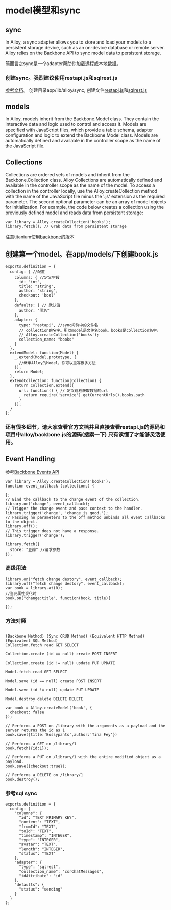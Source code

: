 model模型和sync
================

## sync
In Alloy, a sync adapter allows you to store and load your models to a persistent storage device, such as an on-device database or remote server. Alloy relies on the Backbone API to sync model data to persistent storage.

简而言之sync是一个adapter帮助你加载远程或本地数据。

### 创建sync。强烈建议使用restapi.js和sqlrest.js
[参考文档](http://docs.appcelerator.com/platform/latest/#!/guide/Alloy_Sync_Adapters_and_Migrations)。
创建目录app/lib/alloy/sync, 创建文件[restapi.js](https://github.com/viezel/napp.alloy.adapter.restapi)和[sqlrest.js](https://github.com/viezel/napp.alloy.adapter.restsql)

## models
In Alloy, models inherit from the Backbone.Model class. They contain the interactive data and logic used to control and access it. Models are specified with JavaScript files, which provide a table schema, adapter configuration and logic to extend the Backbone.Model class. Models are automatically defined and available in the controller scope as the name of the JavaScript file.

## Collections
Collections are ordered sets of models and inherit from the Backbone.Collection class. Alloy Collections are automatically defined and available in the controller scope as the name of the model. To access a collection in the controller locally, use the Alloy.createCollection method with the name of the JavaScript file minus the '.js' extension as the required parameter. The second optional parameter can be an array of model objects for initialization. For example, the code below creates a collection using the previously defined model and reads data from persistent storage:

```
var library = Alloy.createCollection('books');
library.fetch(); // Grab data from persistent storage
```

注意titanium使用[backbone](http://docs.appcelerator.com/backbone/0.9.2/)的版本

## 创建第一个model。在app/models/下创建book.js
```
exports.definition = {
  config: { //配置
    columns: { //定义字段
      id: "int",
      title: "string",
      author: "string",
      checkout: 'bool'
    },
    defaults: { // 默认值
      author: "匿名"
    },
    adapter: {
      type: "restapi", //sync问价中的文件名
      // collection的名字。所以model是文件名book。books是collection名字。
      // Alloy.createCollection('books');
      collection_name: "books"
    }
  },
  extendModel: function(Model) {
    _.extend(Model.prototype, {
      //继承Alloy的Model，你可以重写很多方法
    });
    return Model;
  },
  extendCollection: function(Collection) {
    return Collection.extend({
      url: function() { // 定义远程获取数据的url
        return require('service').getCurrentUrls().books.path
      }
    });
  }
};

```

### 还有很多细节，请大家查看官方文档并且直接查看restapi.js的源码和项目中alloy/backbone.js的源码(搜索一下) 只有读懂了才能够灵活使用。

## Event Handling
参考[Backbone.Events API](http://docs.appcelerator.com/backbone/0.9.2/#Events)
```
var library = Alloy.createCollection('books');
function event_callback (collections) {

};
// Bind the callback to the change event of the collection.
library.on('change', event_callback);
// Trigger the change event and pass context to the handler.
library.trigger('change', 'change is good.');
// Passing no parameters to the off method unbinds all event callbacks to the object.
library.off();
// This trigger does not have a response.
library.trigger('change');

library.fetch({
  store: "豆瓣" //请求参数
});

```

### 高级用法
```
library.on("fetch change destory", event_callback);
library.off("fetch change destory", event_callback);
var book = library.at(0);
//当此属性变化时
book.on("change:title", function(book, title){

});
```

### 方法对照
```

```

```
(Backbone Method) (Sync CRUD Method) (Equivalent HTTP Method) (Equivalent SQL Method)
Collection.fetch read GET SELECT

Collection.create (id == null) create POST INSERT

Collection.create (id != null) update PUT UPDATE

Model.fetch read GET SELECT

Model.save (id == null) create POST INSERT

Model.save (id != null) update PUT UPDATE

Model.destroy delete DELETE DELETE
```

```
var book = Alloy.createModel('book', {
  checkout: false
});

// Performs a POST on /library with the arguments as a payload and the server returns the id as 1
book.save({title:'Bossypants',author:'Tina Fey'})

// Performs a GET on /library/1
book.fetch({id:1});

// Performs a PUT on /library/1 with the entire modified object as a payload.
book.save({checkout:true});

// Performs a DELETE on /library/1
book.destroy();
```

### 参考sql sync
```
exports.definition = {
  config: {
    "columns": {
      "id": "TEXT PRIMARY KEY",
      "content": "TEXT",
      "fromId": "TEXT",
      "toId": "TEXT",
      "timestamp": "INTEGER",
      "type": "INTEGER",
      "avatar": "TEXT",
      "length": "INTEGER",
      "status": "TEXT"
    },
    "adapter": {
      "type": "sqlrest",
      "collection_name": "csrChatMessages",
      "idAttribute": "id"
    },
    "defaults": {
      "status": "sending"
    }
  }
};
```

